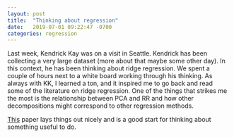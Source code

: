 ```yaml
---
layout: post
title:  "Thinking about regression"
date:   2019-07-01 09:22:47 -0700
categories: regression
---
```


Last week, Kendrick Kay was on a visit in Seattle. Kendrick has been collecting
a very large dataset (more about that maybe some other day). In this context, he
has been thinking about ridge regression. We spent a couple of hours next to a
white board working through his thinking. As always with KK, I learned a ton,
and it inspired me to go back and read some of the literature on ridge regression.
One of the things that strikes me the most is the relationship between PCA and
RR and how other decompositions might correspond to other regression methods.

[This](http://www.uwe-mortensen.de/FrankFriedmanStatViewChemometRegressionTools1993.pdf)
paper lays things out nicely and is a good start for thinking about something
useful to do.